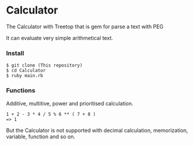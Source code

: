 # Calculator
The Calculator with Treetop that is gem for parse a text with PEG

It can evaluate very simple arithmetical text.

### Install
```
$ git clone (This repository)
$ cd Calculator
$ ruby main.rb
```

### Functions

Additive, multitive, power and prioritised calculation.
```
1 + 2 - 3 * 4 / 5 % 6 ** ( 7 + 8 )
=> 1
```
But the Calculator is not supported with decimal calculation, memorization, variable, function and so on.
